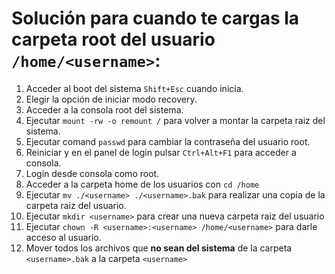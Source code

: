 # Solución para cuando te cargas la carpeta root del usuario `/home/<username>`:
1. Acceder al boot del sistema `Shift+Esc` cuando inicia.
2. Elegir la opción de iniciar modo recovery.
3. Acceder a la consola root del sistema.
4. Ejecutar `mount -rw -o remount /` para volver a montar la carpeta raiz del sistema.
5. Ejecutar comand `passwd` para cambiar la contraseña del usuario root.
6. Reiniciar y en el panel de login pulsar `Ctrl+Alt+F1` para acceder a consola.
7. Login desde  consola como root.
8. Acceder a la carpeta home de los usuarios con `cd /home`
9. Ejecutar `mv ./<username> ./<username>.bak` para realizar una copia de la carpeta raiz del usuario.
10. Ejecutar `mkdir <username>` para crear una nueva carpeta raiz del usuario
11. Ejecutar `chown -R <username>:<username> /home/<username>` para darle acceso al usuario.
12. Mover todos los archivos que **no sean del sistema** de la carpeta `<username>.bak` a la carpeta `<username>`
